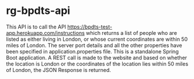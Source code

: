 # rg-bpdts-api

This API is to call the API https://bpdts-test-app.herokuapp.com/instructions which returns a list of people who are listed as either living in London, or whose current coordinates are within 50 miles of London.
The server port details and all the other properties have been specified in application.properties file. This is a standalone Spring Boot application. A REST call is made to the website and based on whether the location is London or the coordinates of the location lies within 50 miles of London, the JSON Response is returned.